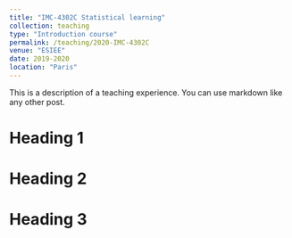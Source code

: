 ```yaml
---
title: "IMC-4302C Statistical learning"
collection: teaching
type: "Introduction course"
permalink: /teaching/2020-IMC-4302C
venue: "ESIEE"
date: 2019-2020
location: "Paris"
---
```


This is a description of a teaching experience. You can use markdown like any other post.

Heading 1
======

Heading 2
======

Heading 3
======